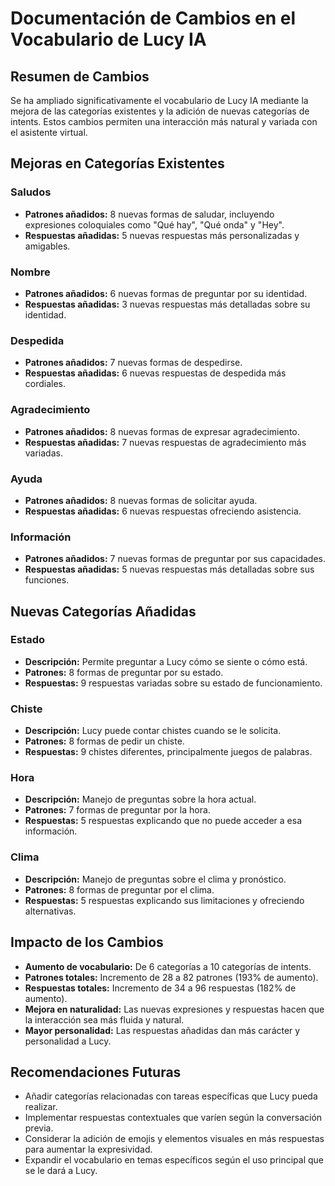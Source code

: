 # Documentación de Cambios en el Vocabulario de Lucy IA

## Resumen de Cambios
Se ha ampliado significativamente el vocabulario de Lucy IA mediante la mejora de las categorías existentes y la adición de nuevas categorías de intents. Estos cambios permiten una interacción más natural y variada con el asistente virtual.

## Mejoras en Categorías Existentes

### Saludos
- **Patrones añadidos:** 8 nuevas formas de saludar, incluyendo expresiones coloquiales como "Qué hay", "Qué onda" y "Hey".
- **Respuestas añadidas:** 5 nuevas respuestas más personalizadas y amigables.

### Nombre
- **Patrones añadidos:** 6 nuevas formas de preguntar por su identidad.
- **Respuestas añadidas:** 3 nuevas respuestas más detalladas sobre su identidad.

### Despedida
- **Patrones añadidos:** 7 nuevas formas de despedirse.
- **Respuestas añadidas:** 6 nuevas respuestas de despedida más cordiales.

### Agradecimiento
- **Patrones añadidos:** 8 nuevas formas de expresar agradecimiento.
- **Respuestas añadidas:** 7 nuevas respuestas de agradecimiento más variadas.

### Ayuda
- **Patrones añadidos:** 8 nuevas formas de solicitar ayuda.
- **Respuestas añadidas:** 6 nuevas respuestas ofreciendo asistencia.

### Información
- **Patrones añadidos:** 7 nuevas formas de preguntar por sus capacidades.
- **Respuestas añadidas:** 5 nuevas respuestas más detalladas sobre sus funciones.

## Nuevas Categorías Añadidas

### Estado
- **Descripción:** Permite preguntar a Lucy cómo se siente o cómo está.
- **Patrones:** 8 formas de preguntar por su estado.
- **Respuestas:** 9 respuestas variadas sobre su estado de funcionamiento.

### Chiste
- **Descripción:** Lucy puede contar chistes cuando se le solicita.
- **Patrones:** 8 formas de pedir un chiste.
- **Respuestas:** 9 chistes diferentes, principalmente juegos de palabras.

### Hora
- **Descripción:** Manejo de preguntas sobre la hora actual.
- **Patrones:** 7 formas de preguntar por la hora.
- **Respuestas:** 5 respuestas explicando que no puede acceder a esa información.

### Clima
- **Descripción:** Manejo de preguntas sobre el clima y pronóstico.
- **Patrones:** 8 formas de preguntar por el clima.
- **Respuestas:** 5 respuestas explicando sus limitaciones y ofreciendo alternativas.

## Impacto de los Cambios
- **Aumento de vocabulario:** De 6 categorías a 10 categorías de intents.
- **Patrones totales:** Incremento de 28 a 82 patrones (193% de aumento).
- **Respuestas totales:** Incremento de 34 a 96 respuestas (182% de aumento).
- **Mejora en naturalidad:** Las nuevas expresiones y respuestas hacen que la interacción sea más fluida y natural.
- **Mayor personalidad:** Las respuestas añadidas dan más carácter y personalidad a Lucy.

## Recomendaciones Futuras
- Añadir categorías relacionadas con tareas específicas que Lucy pueda realizar.
- Implementar respuestas contextuales que varíen según la conversación previa.
- Considerar la adición de emojis y elementos visuales en más respuestas para aumentar la expresividad.
- Expandir el vocabulario en temas específicos según el uso principal que se le dará a Lucy.